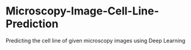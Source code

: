 # Microscopy-Image-Cell-Line-Prediction
Predicting the cell line of given microscopy images using Deep Learning
